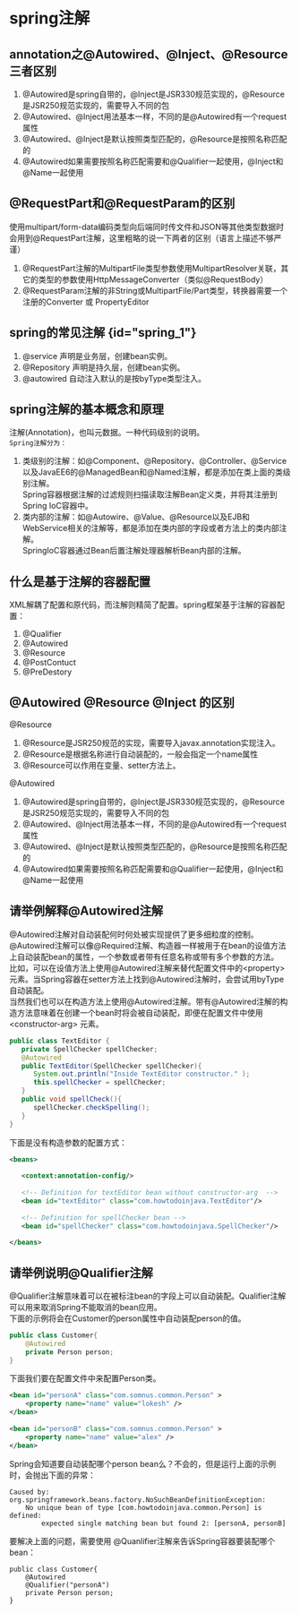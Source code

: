 # spring注解  

## annotation之@Autowired、@Inject、@Resource三者区别
1. @Autowired是spring自带的，@Inject是JSR330规范实现的，@Resource是JSR250规范实现的，需要导入不同的包
2. @Autowired、@Inject用法基本一样，不同的是@Autowired有一个request属性
3. @Autowired、@Inject是默认按照类型匹配的，@Resource是按照名称匹配的
4. @Autowired如果需要按照名称匹配需要和@Qualifier一起使用，@Inject和@Name一起使用

## @RequestPart和@RequestParam的区别
使用multipart/form-data编码类型向后端同时传文件和JSON等其他类型数据时会用到@RequestPart注解，这里粗略的说一下两者的区别（语言上描述不够严谨）
1. @RequestPart注解的MultipartFile类型参数使用MultipartResolver关联，其它的类型的参数使用HttpMessageConverter（类似@RequestBody）
2. @RequestParam注解的非String或MultipartFile/Part类型，转换器需要一个注册的Converter 或 PropertyEditor


## spring的常见注解 {id="spring_1"}
1. @service 声明是业务层，创建bean实例。   
2. @Repository 声明是持久层，创建bean实例。     
3. @autowired 自动注入默认的是按byType类型注入。

## spring注解的基本概念和原理
注解(Annotation)，也叫元数据。一种代码级别的说明。    
``Spring注解分为：``
1. 类级别的注解：如@Component、@Repository、@Controller、@Service以及JavaEE6的@ManagedBean和@Named注解，都是添加在类上面的类级别注解。    
   Spring容器根据注解的过滤规则扫描读取注解Bean定义类，并将其注册到Spring IoC容器中。
2. 类内部的注解：如@Autowire、@Value、@Resource以及EJB和WebService相关的注解等，都是添加在类内部的字段或者方法上的类内部注解。    
   SpringIoC容器通过Bean后置注解处理器解析Bean内部的注解。


## 什么是基于注解的容器配置
XML解耦了配置和原代码，而注解则精简了配置。spring框架基于注解的容器配置：   
1. @Qualifier  
2. @Autowired  
3. @Resource   
4. @PostContuct    
5. @PreDestory

## @Autowired @Resource @Inject 的区别
@Resource
1. @Resource是JSR250规范的实现，需要导入javax.annotation实现注入。
2. @Resource是根据名称进行自动装配的，一般会指定一个name属性
3. @Resource可以作用在变量、setter方法上。

@Autowired
1. @Autowired是spring自带的，@Inject是JSR330规范实现的，@Resource是JSR250规范实现的，需要导入不同的包
2. @Autowired、@Inject用法基本一样，不同的是@Autowired有一个request属性
3. @Autowired、@Inject是默认按照类型匹配的，@Resource是按照名称匹配的
4. @Autowired如果需要按照名称匹配需要和@Qualifier一起使用，@Inject和@Name一起使用

## 请举例解释@Autowired注解

@Autowired注解对自动装配何时何处被实现提供了更多细粒度的控制。@Autowired注解可以像@Required注解、构造器一样被用于在bean的设值方法上自动装配bean的属性，一个参数或者带有任意名称或带有多个参数的方法。        
比如，可以在设值方法上使用@Autowired注解来替代配置文件中的\<property>元素。当Spring容器在setter方法上找到@Autowired注解时，会尝试用byType 自动装配。     
当然我们也可以在构造方法上使用@Autowired注解。带有@Autowired注解的构造方法意味着在创建一个bean时将会被自动装配，即便在配置文件中使用\<constructor-arg> 元素。

```java
public class TextEditor {    
   private SpellChecker spellChecker;    
   @Autowired    
   public TextEditor(SpellChecker spellChecker){    
      System.out.println("Inside TextEditor constructor." );    
      this.spellChecker = spellChecker;    
   }    
   public void spellCheck(){    
      spellChecker.checkSpelling();    
   }    
}
```

下面是没有构造参数的配置方式：

```xml
<beans>    
     
   <context:annotation-config/>    
     
   <!-- Definition for textEditor bean without constructor-arg  -->    
   <bean id="textEditor" class="com.howtodoinjava.TextEditor"/>    
     
   <!-- Definition for spellChecker bean -->    
   <bean id="spellChecker" class="com.howtodoinjava.SpellChecker"/>    
     
</beans>
```



## 请举例说明@Qualifier注解

@Qualifier注解意味着可以在被标注bean的字段上可以自动装配。Qualifier注解可以用来取消Spring不能取消的bean应用。  
下面的示例将会在Customer的person属性中自动装配person的值。

```java
public class Customer{    
    @Autowired    
    private Person person;    
}
```

下面我们要在配置文件中来配置Person类。

```xml
<bean id="personA" class="com.somnus.common.Person" >    
    <property name="name" value="lokesh" />    
</bean>    
     
<bean id="personB" class="com.somnus.common.Person" >    
    <property name="name" value="alex" />    
</bean>
```

Spring会知道要自动装配哪个person bean么？不会的，但是运行上面的示例时，会抛出下面的异常：

```
Caused by: org.springframework.beans.factory.NoSuchBeanDefinitionException:    
    No unique bean of type [com.howtodoinjava.common.Person] is defined:    
        expected single matching bean but found 2: [personA, personB]
```

要解决上面的问题，需要使用  @Quanlifier注解来告诉Spring容器要装配哪个bean：

```
public class Customer{    
    @Autowired    
    @Qualifier("personA")    
    private Person person;    
}
```
